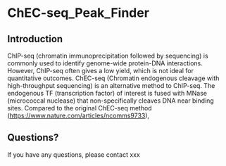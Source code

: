 # ChEC-seq_Peak_Finder
## Introduction
ChIP-seq (chromatin immunoprecipitation followed by sequencing) is commonly used to identify genome-wide protein-DNA interactions. However, ChIP-seq often gives a low yield, which is not ideal for quantitative outcomes. ChEC-seq (Chromatin endogenous cleavage with high-throughput sequencing) is an alternative method to ChIP-seq. The endogenous TF (transcription factor) of interest is fused with MNase (micrococcal nuclease) that non-specifically cleaves DNA near binding sites. Compared to the original ChEC-seq method (https://www.nature.com/articles/ncomms9733),


## Questions?
If you have any questions, please contact xxx
